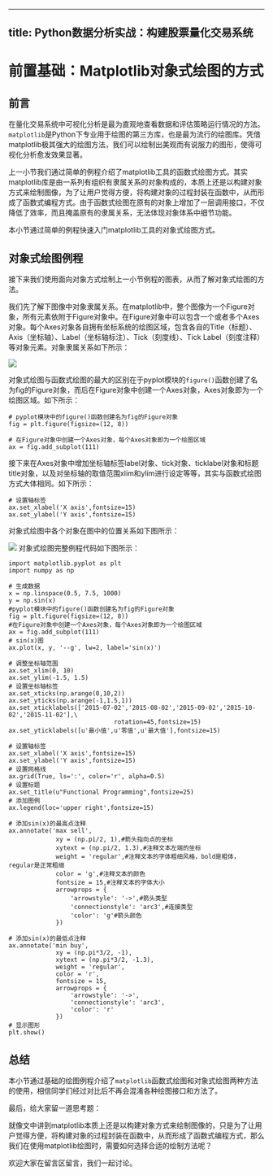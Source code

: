 
---
title: Python数据分析实战：构建股票量化交易系统
---

# 前置基础：Matplotlib对象式绘图的方式

## 前言
在量化交易系统中可视化分析是最为直观地查看数据和评估策略运行情况的方法。`matplotlib`是Python下专业用于绘图的第三方库，也是最为流行的绘图库。凭借matplotlib极其强大的绘图方法，我们可以绘制出美观而有说服力的图形，使得可视化分析愈发效果显著。

上一小节我们通过简单的例程介绍了matplotlib工具的函数式绘图方式。其实matplotlib库是由一系列有组织有隶属关系的对象构成的，本质上还是以构建对象方式来绘制图像，为了让用户觉得方便，将构建对象的过程封装在函数中，从而形成了函数式编程方式。由于函数式绘图在原有的对象上增加了一层调用接口，不仅降低了效率，而且掩盖原有的隶属关系，无法体现对象体系中细节功能。

本小节通过简单的例程快速入门matplotlib工具的对象式绘图方式。


## 对象式绘图例程

接下来我们使用面向对象方式绘制上一小节例程的图表，从而了解对象式绘图的方法。

我们先了解下图像中对象隶属关系。在matplotlib中，整个图像为一个Figure对象，所有元素依附于Figure对象中。在Figure对象中可以包含一个或者多个Axes对象。每个Axes对象各自拥有坐标系统的绘图区域，包含各自的Title（标题）、Axis（坐标轴）、Label（坐标轴标注）、Tick（刻度线）、Tick Label（刻度注释）等对象元素。对象隶属关系如下所示：


![](https://p1-jj.byteimg.com/tos-cn-i-t2oaga2asx/gold-user-assets/2019/3/17/16989837e6cc54e7~tplv-t2oaga2asx-image.image)

对象式绘图与函数式绘图的最大的区别在于pyplot模块的`figure()`函数创建了名为fig的Figure对象，而后在Figure对象中创建一个Axes对象，Axes对象即为一个绘图区域。如下所示：

```
# pyplot模块中的figure()函数创建名为fig的Figure对象
fig = plt.figure(figsize=(12, 8))

# 在Figure对象中创建一个Axes对象，每个Axes对象即为一个绘图区域
ax = fig.add_subplot(111)
```
接下来在Axes对象中增加坐标轴标签label对象、tick对象、ticklabel对象和标题title对象，以及对坐标轴的取值范围xlim和ylim进行设定等等，其实与函数式绘图方式大体相同。如下所示：

```
# 设置轴标签
ax.set_xlabel('X axis',fontsize=15)
ax.set_ylabel('Y axis',fontsize=15)
```
对象式绘图中各个对象在图中的位置关系如下图所示：

![](https://p1-jj.byteimg.com/tos-cn-i-t2oaga2asx/gold-user-assets/2019/3/17/16989840c8dfe897~tplv-t2oaga2asx-image.image)
对象式绘图完整例程代码如下图所示：

```
import matplotlib.pyplot as plt
import numpy as np

# 生成数据
x = np.linspace(0.5, 7.5, 1000)
y = np.sin(x)
#pyplot模块中的figure()函数创建名为fig的Figure对象
fig = plt.figure(figsize=(12, 8))
#在Figure对象中创建一个Axes对象，每个Axes对象即为一个绘图区域
ax = fig.add_subplot(111)
# sin(x)图
ax.plot(x, y, '--g', lw=2, label='sin(x)')

# 调整坐标轴范围
ax.set_xlim(0, 10)
ax.set_ylim(-1.5, 1.5)
# 设置坐标轴标签
ax.set_xticks(np.arange(0,10,2))
ax.set_yticks(np.arange(-1,1.5,1))
ax.set_xticklabels(['2015-07-02','2015-08-02','2015-09-02','2015-10-02','2015-11-02'],\
                             rotation=45,fontsize=15)
ax.set_yticklabels([u'最小值',u'零值',u'最大值'],fontsize=15)

# 设置轴标签
ax.set_xlabel('X axis',fontsize=15)
ax.set_ylabel('Y axis',fontsize=15)
# 设置网格线
ax.grid(True, ls=':', color='r', alpha=0.5)
# 设置标题
ax.set_title(u"Functional Programming",fontsize=25)
# 添加图例
ax.legend(loc='upper right',fontsize=15)

# 添加sin(x)的最高点注释
ax.annotate('max sell',
             xy = (np.pi/2, 1),#箭头指向点的坐标
             xytext = (np.pi/2, 1.3),#注释文本左端的坐标
             weight = 'regular',#注释文本的字体粗细风格，bold是粗体，regular是正常粗细
             color = 'g',#注释文本的颜色
             fontsize = 15,#注释文本的字体大小
             arrowprops = {
                 'arrowstyle': '->',#箭头类型
                 'connectionstyle': 'arc3',#连接类型
                 'color': 'g'#箭头颜色
             })

# 添加sin(x)的最低点注释
ax.annotate('min buy',
             xy = (np.pi*3/2, -1),
             xytext = (np.pi*3/2, -1.3),
             weight = 'regular',
             color = 'r',
             fontsize = 15,
             arrowprops = {
                 'arrowstyle': '->',
                 'connectionstyle': 'arc3',
                 'color': 'r'
             })
# 显示图形
plt.show()
```
## 总结 
本小节通过基础的绘图例程介绍了`matplotlib`函数式绘图和对象式绘图两种方法的使用，相信同学们经过对比后不再会混淆各种绘图接口和方法了。

最后，给大家留一道思考题：

就像文中讲到matplotlib本质上还是以构建对象方式来绘制图像的，只是为了让用户觉得方便，将构建对象的过程封装在函数中，从而形成了函数式编程方式，那么我们在使用matplotlib绘图时，需要如何选择合适的绘制方法呢？

欢迎大家在留言区留言，我们一起讨论。
    